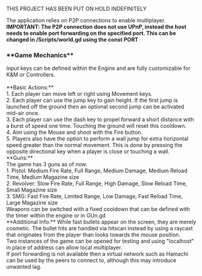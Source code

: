 THIS PROJECT HAS BEEN PUT ON HOLD INDEFINITELY

The application relies on P2P connections to enable multiplayer. 
<br/>
**IMPORTANT: The P2P connection does not use UPnP, instead the host needs to enable port forwarding on the specified port. This can be changed in /Scripts/world.gd using the const PORT**

<h3>**Game Mechanics**</h3>
Input keys can be defined within the Engine and are fully customizable for K&M or Controllers.
<br/>
<br/>
**Basic Actions:** <br/>
1. Each player can move left or right using Movement keys.<br/>
2. Each player can use the jump key to gain height. If the first jump is launched off the ground then an optional second jump can be activated mid-air once.<br/>
3. Each player can use the dash key to propel forward a short distance with a burst of speed one time. Touching the ground will reset this cooldown. <br/>
4. Aim using the Mouse and shoot with the Fire button.<br/>
5. Players also have the option to perform a wall jump for extra horizontal speed greater than the normal movement. This is done by pressing the opposite directional key when a player is close or touching a wall. <br/>
**Guns:** <br/>
The game has 3 guns as of now. <br/>
1. Pistol: Medium Fire Rate, Full Range, Medium Damage, Medium Reload Time, Medium Magazine size<br/>
2. Revolver: Slow Fire Rate, Full Range, High Damage, Slow Reload Time, Small Magazine size<br/>
3. SMG: Fast Fire Rate, Limited Range, Low Damage, Fast Reload Time, Large Magazine size<br/>
Weapons can be switched with a fixed cooldown that can be defined with the timer within the engine or in GUn.gd <br/>
**Additional Info:**
While fast bullets appear on the screen, they are merely cosmetic. The bullet hits are handled via hitscan instead by using a raycast that originates from the player than looks towards the mouse position.<br/>
Two instances of the game can be opened for testing and using "localhost" in place of address can allow local multiplayer.
<br/>
If port forwarding is not available then a virtual network such as Hamachi can be used by the peers to connect to, although this may introduce unwanted lag. 
